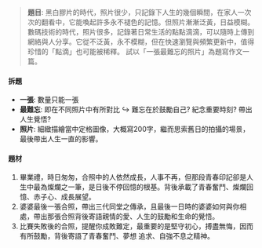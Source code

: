 > **題目**:
> 黑白膠片的時代，照片很少，只記錄下人生的幾個瞬間，在家人一次次的翻看中，它能喚起許多永不褪色的記憶。但照片漸漸泛黃，日益模糊。數碼技術的時代，照片很多，記錄著日常生活的點點滴滴，可以隨時上傳到網絡與人分享。它從不泛黃，永不模糊，但在快速瀏覽與頻繁更新中，值得珍惜的「點滴」也可能被稀釋。 試以「一張最難忘的照片」為題寫作文一篇。 

#### 拆題
- **一張**: 數量只能一張
- **最難忘**: 即在不同照片中有所對比
  ↪️ 難忘在於鼓勵自己? 紀念重要時刻? 帶出人生覺悟?
- **照片**: 細緻描繪當中定格圖像，大概寫200字，繼而思索舊日的拍攝的場景，最後帶出人生一直的影響。

#### 題材
1. 畢業禮，時日匆匆，合照中的人依然成長，人事不再，但那段青春印記卻是人生中最為燦爛之一筆，是日後不停回憶的根基。背後承載了青春奮鬥、燦爛回憶、赤子心、成長展望。
2. 婆婆最後一張合照，帶出三代同堂之傳承，且最後一日時的婆婆如何與你相處，帶出那張合照背後寄語親情的愛、人生的鼓勵和生命的覺悟。
3. 比賽失敗後的合照，提醒你成敗難定，最重要的是堅守初心，搏盡無悔，因而有所鼓勵，背後寄語了青春奮鬥、夢想 追求、自強不息之精神。
